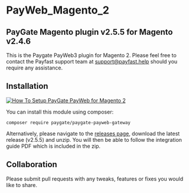 # PayWeb_Magento_2
## PayGate Magento plugin v2.5.5 for Magento v2.4.6

This is the Paygate PayWeb3 plugin for Magento 2. Please feel free to contact the Payfast support team at support@payfast.help should you require any assistance.

## Installation
[![How To Setup PayGate PayWeb for Magento 2](https://appinlet.com/wp-content/uploads/2021/01/How-To-Setup-PayGate-PayWeb-for-Magento-2.jpg)](https://www.youtube.com/watch?v=JtDTm49cWmU "How To Setup PayGate PayWeb for Magento 2")

You can install this module using composer:

```console
composer require paygate/paygate-payweb-gateway
```

Alternatively, please navigate to the [releases page](https://github.com/PayGate/PayWeb_Magento_2/releases), download the latest release (v2.5.5) and unzip. You will then be able to follow the integration guide PDF which is included in the zip.

## Collaboration

Please submit pull requests with any tweaks, features or fixes you would like to share.
